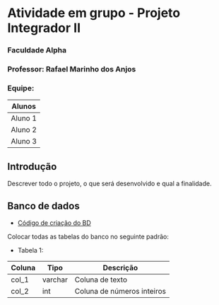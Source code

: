 # Atividade em grupo - Projeto Integrador II

### Faculdade Alpha
### Professor: Rafael Marinho dos Anjos

### Equipe:

| Alunos |
|--------|
| Aluno 1 |
| Aluno 2 |
| Aluno 3 |

## Introdução

Descrever todo o projeto, o que será desenvolvido e qual a finalidade.

## Banco de dados

- [Código de criação do BD](./data/codigo_criacao_banco.sql)

Colocar todas as tabelas do banco no seguinte padrão:

- Tabela 1:

| Coluna | Tipo | Descrição |
|--------|------|-----------|
| col_1 | varchar | Coluna de texto |
| col_2 | int | Coluna de números inteiros |

